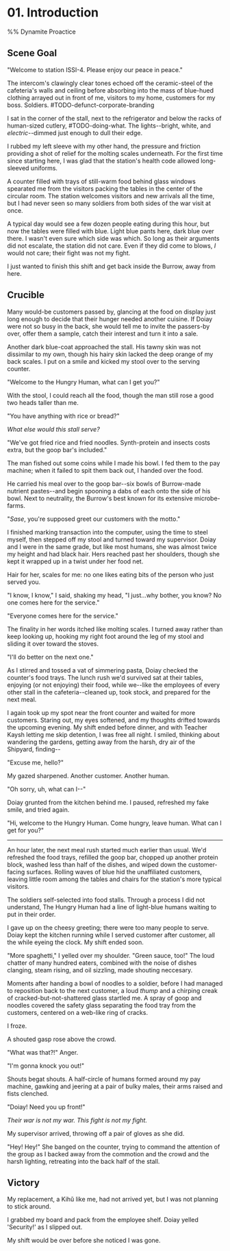 # 01. Introduction
%% Dynamite  Proactice
## Scene Goal
"Welcome to station ISSI-4. Please enjoy our peace in peace."

The intercom's clawingly clear tones echoed off the ceramic-steel of the cafeteria's walls and ceiling before absorbing into the mass of blue-hued clothing arrayed out in front of me, visitors to my home, customers for my boss. Soldiers. #TODO-defunct-corporate-branding

I sat in the corner of the stall, next to the refrigerator and below the racks of human-sized cutlery, #TODO-doing-what. The lights--bright, white, and _electric_--dimmed just enough to dull their edge.

I rubbed my left sleeve with my other hand, the pressure and friction providing a shot of relief for the molting scales underneath. For the first time since starting here, I was glad that the station's health code allowed long-sleeved uniforms.

A counter filled with trays of still-warm food behind glass windows spearated me from the visitors packing the tables in the center of the circular room. The station welcomes visitors and new arrivals all the time, but I had never seen so many soldiers from both sides of the war visit at once.

A typical day would see a few dozen people eating during this hour, but now the tables were filled with blue. Light blue pants here, dark blue over there. I wasn't even sure which side was which. So long as their arguments did not escalate, the station did not care. Even if they did come to blows, _I_ would not care; their fight was not my fight.

I just wanted to finish this shift and get back inside the Burrow, away from here.

## Crucible
Many would-be customers passed by, glancing at the food on display just long enough to decide that their hunger needed another cuisine. If Doiay were not so busy in the back, she would tell me to invite the passers-by over, offer them a sample, catch their interest and turn it into a sale.


Another dark blue-coat approached the stall. His tawny skin was not dissimilar to my own, though his hairy skin lacked the deep orange of my back scales. I put on a smile and kicked my stool over to the serving counter.

"Welcome to the Hungry Human, what can I get you?"

With the stool, I could reach all the food, though the man still rose a good two heads taller than me.

"You have anything with rice or bread?"

_What else would this stall serve?_

"We've got fried rice and fried noodles. Synth-protein and insects costs extra, but the goop bar's included."

The man fished out some coins while I made his bowl. I fed them to the pay machine; when it failed to spit them back out, I handed over the food.

He carried his meal over to the goop bar--six bowls of Burrow-made nutrient pastes--and begin spooning a dabs of each onto the side of his bowl. Next to neutrality, the Burrow's best known for its extensive microbe-farms.

"_Sase_, you're supposed greet our customers with the motto."

I finished marking transaction into the computer, using the time to steel myself, then stepped off my stool and turned toward my supervisor. Doiay and I were in the same grade, but like most humans, she was almost twice my height and had black hair. Hers reached past her shoulders, though she kept it wrapped up in a twist under her food net.

Hair for her, scales for me: no one likes eating bits of the person who just served you.

"I know, I know," I said, shaking my head, "I just...why bother, you know? No one comes here for the service."

"Everyone comes here for the service."

The finality in her words itched like molting scales. I turned away rather than keep looking up, hooking my right foot around the leg of my stool and sliding it over toward the stoves.

"I'll do better on the next one."

As I stirred and tossed a vat of simmering pasta, Doiay checked the counter's food trays. The lunch rush we'd survived sat at their tables, enjoying (or not enjoying) their food, while we--like the employees of every other stall in the cafeteria--cleaned up, took stock, and prepared for the next meal.

I again took up my spot near the front counter and waited for more customers. Staring out, my eyes softened, and my thoughts drifted towards the upcoming evening. My shift ended before dinner, and with Teacher Kaysh letting me skip detention, I was free all night. I smiled, thinking about wandering the gardens, getting away from the harsh, dry air of the Shipyard, finding--

"Excuse me, hello?"

My gazed sharpened. Another customer. Another human.

"Oh sorry, uh, what can I--"

Doiay grunted from the kitchen behind me. I paused, refreshed my fake smile, and tried again.

"Hi, welcome to the Hungry Human. Come hungry, leave human. What can I get for you?"

----

An hour later, the next meal rush started much earlier than usual. We'd refreshed the food trays, refilled the goop bar, chopped up another protein block, washed less than half of the dishes, and wiped down the customer-facing surfaces. Rolling waves of blue hid the unaffiliated customers, leaving little room among the tables and chairs for the station's more typical visitors.

The soldiers self-selected into food stalls. Through a process I did not understand, The Hungry Human had a line of light-blue humans waiting to put in their order.

I gave up on the cheesy greeting; there were too many people to serve. Doiay kept the kitchen running while I served customer after customer, all the while eyeing the clock. My shift ended soon.

"More spaghetti," I yelled over my shoulder. "Green sauce, too!" The loud chatter of many hundred eaters, combined with the noise of dishes clanging, steam rising, and oil sizzling, made shouting neccesary.

Moments after handing a bowl of noodles to a soldier, before I had managed to reposition back to the next customer, a loud *thump* and a chirping creak of cracked-but-not-shattered glass startled me. A spray of goop and noodles covered the safety glass separating the food tray from the customers, centered on a web-like ring of cracks.

I froze.

A shouted gasp rose above the crowd.

"What was that?!" Anger.

"I'm gonna knock you out!"

Shouts begat shouts. A half-circle of humans formed around my pay machine, gawking and jeering at a pair of bulky males, their arms raised and fists clenched.

"Doiay! Need you up front!"

_Their war is not my war. This fight is not my fight._

My supervisor arrived, throwing off a pair of gloves as she did.

"Hey! Hey!" She banged on the counter, trying to command the attention of the group as I backed away from the commotion and the crowd and the harsh lighting, retreating into the back half of the stall.

## Victory
My replacement, a Kihǔ like me, had not arrived yet, but I was not planning to stick around.

I grabbed my board and pack from the employee shelf. Doiay yelled 'Security!' as I slipped out.

My shift would be over before she noticed I was gone.
